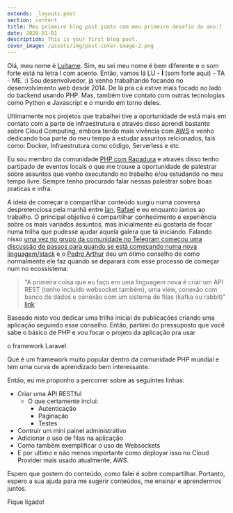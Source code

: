 ```yaml
---
extends: _layouts.post
section: content
title: Meu primeiro blog post junto com meu primeiro desafio do ano:)
date: 2020-01-01
description: This is your first blog post.
cover_image: /assets/img/post-cover-image-2.png
---
```


Olá, meu nome é [Luítame](https://twitter.com/luitame). Sim, eu sei meu nome é bem diferente e o som forte está na letra I com acento. 
Então, vamos lá LU - **Í** (som forte aqui) - TA - ME. :) Sou desenvolvedor, já venho trabalhando focando no desenvolvimento web desde 2014.
De lá pra cá estive mais focado no lado do backend usando PHP. Mas, também tive contato com outras tecnologias como Python e Javascript e o mundo em torno deles.

Ultimamente nos projetos que trabalhei tive a oportunidade de está mais em contato com a parte de infraestrutura  e através disso 
aprendi bastante sobre Cloud Computing, embora tendo mais vivência com [AWS](https://aws.amazon.com/) e venho dedicando boa parte do meu tempo à estudar assuntos relcionados, tais como: Docker, Infraestrutura como código, Serverless e etc.

Eu sou membro da comunidade [PHP com Rapadura](https://phpcomrapadura.org/) e através disso tenho partipado de eventos locais o que me trouxe a
oportunidade de palestrar sobre assuntos que venho executando no trabalho e/ou estudando no meu tempo livre. Sempre tenho procurado falar nessas palestrar sobre 
boas praticas e infra. 

A ideia de começar a compartlihar conteúdo surgiu numa conversa despretenciosa pela manhã entre [Ian](https://twitter.com/ianrdgs), [Rafael](https://twitter.com/rtiodev) e eu enquanto iamos ao trabalho.
O principal objetivo é compartilhar conhecimento e experiência sobre os mais variados assuntos, mas inicialmente eu gostaría de focar numa trilha 
que pudesse ajudar aquela galera que tá iniciando. Falando nisso [uma vez no grupo da comunidade no Telegram começou uma discussão de passos para quando
se está começando numa nova linguagem/stack](https://t.me/phpcomrapadura/74396) e o [Pedro Arthur](https://twitter.com/PEdrArthur) deu um ótimo conselho de como normalmente ele faz quando se deparara
com esse processo de começar num no ecossistema:
> "A primeira coisa que eu faço em uma linguagem nova é criar um API REST (tenho incluído websocket também), uma view, conexão com banco de dados e conexão com um sistema de filas (kafka ou rabbit)" [link](https://t.me/phpcomrapadura/74399)

Baseado nisto vou dedicar uma trilha inicial de publicações criando uma aplicação seguindo esse conselho. Então, partirei do pressuposto que você sabe o básico de PHP e vou focar o projeto da aplicação pra usar 

o framework Laravel.

Que é um framework muito popular dentro da comunidade PHP mundial e tem uma curva de aprendizado bem interessante.

Então, eu me proponho a percorrer sobre as seguintes linhas:
- Criar uma API RESTful
  - O que certamente inclui:
    - Autenticação
    - Paginação
    - Testes 
- Contruir um mini painel administrativo
- Adicionar o uso de filas na aplicação
- Como também exemplificar o uso de Websockets
- E por ultimo e não menos importante como deployar isso no Cloud Provider mais usado atualmente, AWS.

Espero que gostem do conteúdo, como falei é sobre compartilhar. Portanto, espero a sua ajuda para me sugerir conteúdos, me ensinar e aprendermos juntos.

Fique ligado!